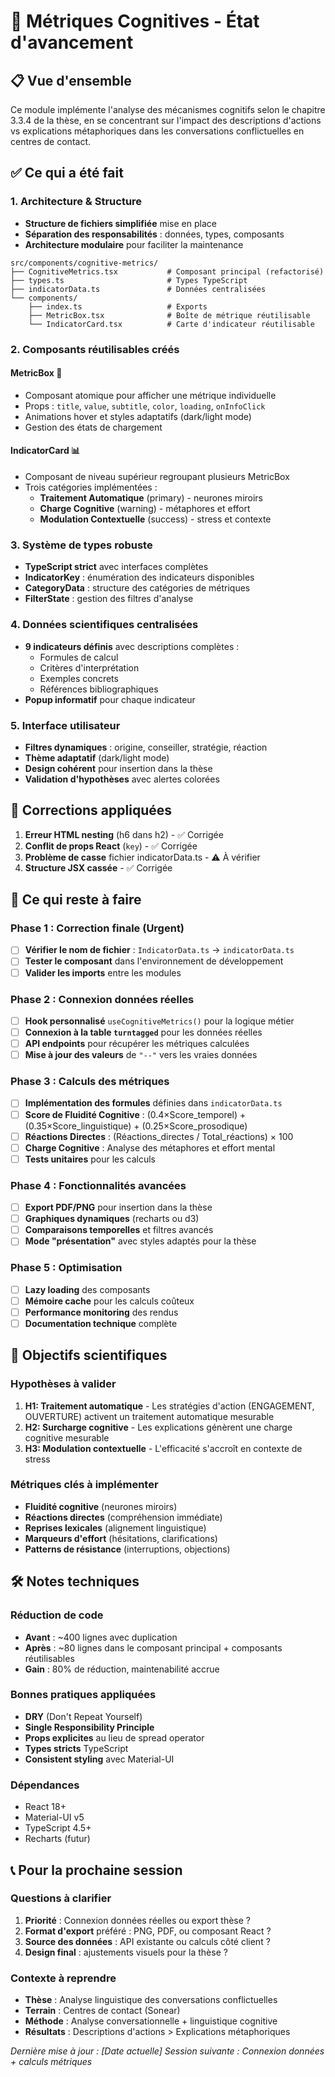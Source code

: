 # 🧠 Métriques Cognitives - État d'avancement

## 📋 Vue d'ensemble

Ce module implémente l'analyse des mécanismes cognitifs selon le chapitre 3.3.4 de la thèse, en se concentrant sur l'impact des descriptions d'actions vs explications métaphoriques dans les conversations conflictuelles en centres de contact.

## ✅ Ce qui a été fait

### 1. Architecture & Structure

- **Structure de fichiers simplifiée** mise en place
- **Séparation des responsabilités** : données, types, composants
- **Architecture modulaire** pour faciliter la maintenance

```
src/components/cognitive-metrics/
├── CognitiveMetrics.tsx           # Composant principal (refactorisé)
├── types.ts                       # Types TypeScript
├── indicatorData.ts               # Données centralisées
└── components/
    ├── index.ts                   # Exports
    ├── MetricBox.tsx              # Boîte de métrique réutilisable
    └── IndicatorCard.tsx          # Carte d'indicateur réutilisable
```

### 2. Composants réutilisables créés

#### **MetricBox** 🎯

- Composant atomique pour afficher une métrique individuelle
- Props : `title`, `value`, `subtitle`, `color`, `loading`, `onInfoClick`
- Animations hover et styles adaptatifs (dark/light mode)
- Gestion des états de chargement

#### **IndicatorCard** 📊

- Composant de niveau supérieur regroupant plusieurs MetricBox
- Trois catégories implémentées :
  - **Traitement Automatique** (primary) - neurones miroirs
  - **Charge Cognitive** (warning) - métaphores et effort
  - **Modulation Contextuelle** (success) - stress et contexte

### 3. Système de types robuste

- **TypeScript strict** avec interfaces complètes
- **IndicatorKey** : énumération des indicateurs disponibles
- **CategoryData** : structure des catégories de métriques
- **FilterState** : gestion des filtres d'analyse

### 4. Données scientifiques centralisées

- **9 indicateurs définis** avec descriptions complètes :
  - Formules de calcul
  - Critères d'interprétation
  - Exemples concrets
  - Références bibliographiques
- **Popup informatif** pour chaque indicateur

### 5. Interface utilisateur

- **Filtres dynamiques** : origine, conseiller, stratégie, réaction
- **Thème adaptatif** (dark/light mode)
- **Design cohérent** pour insertion dans la thèse
- **Validation d'hypothèses** avec alertes colorées

## 🔧 Corrections appliquées

1. **Erreur HTML nesting** (h6 dans h2) - ✅ Corrigée
2. **Conflit de props React** (`key`) - ✅ Corrigée
3. **Problème de casse** fichier indicatorData.ts - ⚠️ À vérifier
4. **Structure JSX cassée** - ✅ Corrigée

## 🚧 Ce qui reste à faire

### Phase 1 : Correction finale (Urgent)

- [ ] **Vérifier le nom de fichier** : `IndicatorData.ts` → `indicatorData.ts`
- [ ] **Tester le composant** dans l'environnement de développement
- [ ] **Valider les imports** entre les modules

### Phase 2 : Connexion données réelles

- [ ] **Hook personnalisé** `useCognitiveMetrics()` pour la logique métier
- [ ] **Connexion à la table `turntagged`** pour les données réelles
- [ ] **API endpoints** pour récupérer les métriques calculées
- [ ] **Mise à jour des valeurs** de `"--"` vers les vraies données

### Phase 3 : Calculs des métriques

- [ ] **Implémentation des formules** définies dans `indicatorData.ts`
- [ ] **Score de Fluidité Cognitive** : (0.4×Score_temporel) + (0.35×Score_linguistique) + (0.25×Score_prosodique)
- [ ] **Réactions Directes** : (Réactions_directes / Total_réactions) × 100
- [ ] **Charge Cognitive** : Analyse des métaphores et effort mental
- [ ] **Tests unitaires** pour les calculs

### Phase 4 : Fonctionnalités avancées

- [ ] **Export PDF/PNG** pour insertion dans la thèse
- [ ] **Graphiques dynamiques** (recharts ou d3)
- [ ] **Comparaisons temporelles** et filtres avancés
- [ ] **Mode "présentation"** avec styles adaptés pour la thèse

### Phase 5 : Optimisation

- [ ] **Lazy loading** des composants
- [ ] **Mémoire cache** pour les calculs coûteux
- [ ] **Performance monitoring** des rendus
- [ ] **Documentation technique** complète

## 🎯 Objectifs scientifiques

### Hypothèses à valider

1. **H1: Traitement automatique** - Les stratégies d'action (ENGAGEMENT, OUVERTURE) activent un traitement automatique mesurable
2. **H2: Surcharge cognitive** - Les explications génèrent une charge cognitive mesurable
3. **H3: Modulation contextuelle** - L'efficacité s'accroît en contexte de stress

### Métriques clés à implémenter

- **Fluidité cognitive** (neurones miroirs)
- **Réactions directes** (compréhension immédiate)
- **Reprises lexicales** (alignement linguistique)
- **Marqueurs d'effort** (hésitations, clarifications)
- **Patterns de résistance** (interruptions, objections)

## 🛠️ Notes techniques

### Réduction de code

- **Avant** : ~400 lignes avec duplication
- **Après** : ~80 lignes dans le composant principal + composants réutilisables
- **Gain** : 80% de réduction, maintenabilité accrue

### Bonnes pratiques appliquées

- **DRY** (Don't Repeat Yourself)
- **Single Responsibility Principle**
- **Props explicites** au lieu de spread operator
- **Types stricts** TypeScript
- **Consistent styling** avec Material-UI

### Dépendances

- React 18+
- Material-UI v5
- TypeScript 4.5+
- Recharts (futur)

## 📞 Pour la prochaine session

### Questions à clarifier

1. **Priorité** : Connexion données réelles ou export thèse ?
2. **Format d'export** préféré : PNG, PDF, ou composant React ?
3. **Source des données** : API existante ou calculs côté client ?
4. **Design final** : ajustements visuels pour la thèse ?

### Contexte à reprendre

- **Thèse** : Analyse linguistique des conversations conflictuelles
- **Terrain** : Centres de contact (Sonear)
- **Méthode** : Analyse conversationnelle + linguistique cognitive
- **Résultats** : Descriptions d'actions > Explications métaphoriques

_Dernière mise à jour : [Date actuelle]_
_Session suivante : Connexion données + calculs métriques_
